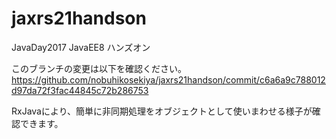 # jaxrs21handson
JavaDay2017 JavaEE8 ハンズオン

このブランチの変更は以下を確認ください。
https://github.com/nobuhikosekiya/jaxrs21handson/commit/c6a6a9c788012d97da72f3fac44845c72b286753

RxJavaにより、簡単に非同期処理をオブジェクトとして使いまわせる様子が確認できます。
